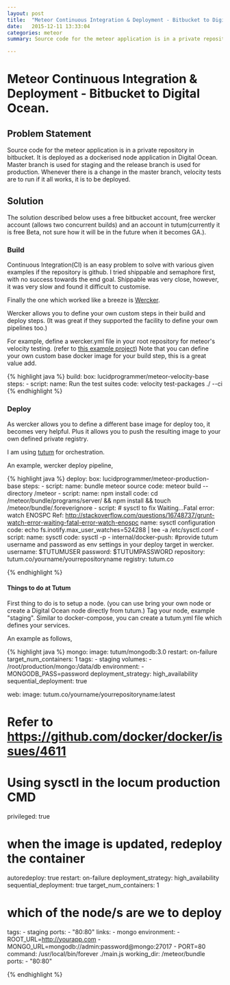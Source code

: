 ```yaml
---
layout: post
title:  "Meteor Continuous Integration & Deployment - Bitbucket to Digital Ocean"
date:   2015-12-11 13:33:04
categories: meteor
summary: Source code for the meteor application is in a private repository in bitbucket. It is deployed as a dockerised node application in Digital Ocean. Master branch is used for staging and the release branch is used for production. Whenever there is a change in the master branch, velocity tests are to run if it all works, it is to be deployed as a dockerised container in digital ocean.

---
```

# **Meteor Continuous Integration & Deployment - Bitbucket to Digital Ocean.**

## Problem Statement

Source code for the meteor application is in a private repository in bitbucket. It is deployed as a dockerised node application in Digital Ocean. Master branch is used for staging and the release branch is used for production. Whenever there is a change in the master branch, velocity tests are to run if it all works, it is to be deployed.

## Solution

The solution described below uses a free bitbucket account, free wercker account (allows two concurrent builds) and an account in tutum(currently it is free Beta, not sure how it will be in the future when it becomes GA.).

### Build
Continuous Integration(CI) is an easy problem to solve with various given examples if the repository is github. I tried shippable and semaphore first, with no success towards the end goal. Shippable was very close, however, it was very slow and found it difficult to customise.

Finally the one which worked like a breeze is [Wercker](http://wercker.com/).

Wercker allows you to define your own custom steps in their build and deploy steps. (It was great if they supported the facility to define your own pipelines too.)

For example, define a wercker.yml file in your root repository for meteor's velocity testing. (refer to [this example project](https://github.com/lucidprogrammer/meteor-watson))
Note that you can define your own custom base docker image for your build step, this is a great value add.

{% highlight java %}
build:
  box: lucidprogrammer/meteor-velocity-base
  steps:
    - script:
        name: Run the test suites
        code: velocity test-packages ./ --ci
{% endhighlight %}
### Deploy

As wercker allows you to define a different base image for deploy too, it becomes very helpful. Plus it allows you to push the resulting image to your own defined private registry.

I am using [tutum](http://tutum.co) for orchestration.

An example, wercker deploy pipeline,

{% highlight java %}
deploy:
  box: lucidprogrammer/meteor-production-base
  steps:
    - script:
        name: bundle meteor source
        code: meteor build --directory /meteor
    - script:
        name: npm install
        code: cd /meteor/bundle/programs/server/ && npm install && touch /meteor/bundle/.foreverignore
    - script:
        # sysctl to fix Waiting...Fatal error: watch ENOSPC Ref: http://stackoverflow.com/questions/16748737/grunt-watch-error-waiting-fatal-error-watch-enospc
        name: sysctl configuration
        code: echo fs.inotify.max_user_watches=524288 | tee -a /etc/sysctl.conf
    - script:
        name: sysctl
        code: sysctl -p
    - internal/docker-push:
        #provide tutum username and password as env settings in your deploy target in wercker.
        username: $TUTUMUSER
        password: $TUTUMPASSWORD
        repository: tutum.co/yourname/yourrepositoryname
        registry: tutum.co

{% endhighlight %}

#### Things to do at Tutum

First thing to do is to setup a node. (you can use bring your own node or create a Digital Ocean node directly from tutum.) Tag your node, example "staging".
Similar to docker-compose, you can create a tutum.yml file which defines your services.

An example as follows,

{% highlight java %}
mongo:
  image: tutum/mongodb:3.0
  restart: on-failure
  target_num_containers: 1
  tags:
    - staging
  volumes:
    - /root/production/mongo:/data/db
  environment:
    - MONGODB_PASS=password
  deployment_strategy: high_availability
  sequential_deployment: true

web:
  image: tutum.co/yourname/yourrepositoryname:latest
  # Refer to https://github.com/docker/docker/issues/4611
  # Using sysctl in the locum production CMD
  privileged: true
  # when the image is updated, redeploy the container
  autoredeploy: true
  restart: on-failure
  deployment_strategy: high_availability
  sequential_deployment: true
  target_num_containers: 1
  # which of the node/s are we to deploy
  tags:
    - staging
  ports:
    - "80:80"
  links:
    - mongo
  environment:
    - ROOT_URL=http://yourapp.com
    - MONGO_URL=mongodb://admin:password@mongo:27017
    - PORT=80
  command: /usr/local/bin/forever ./main.js
  working_dir: /meteor/bundle
  ports:
    - "80:80"


{% endhighlight %}
